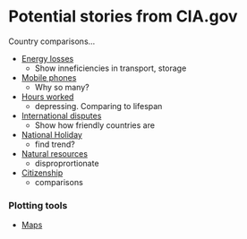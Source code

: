 # Potential stories from CIA.gov

Country comparisons...

- [Energy losses](https://www.cia.gov/the-world-factbook/field/electricity)
  - Show inneficiencies in transport, storage
- [Mobile phones](https://www.cia.gov/the-world-factbook/field/telephones-mobile-cellular)
  - Why so many?
- [Hours worked](https://ourworldindata.org/grapher/average-hours-worked-per-person-employed)
  - depressing. Comparing to lifespan
- [International disputes](https://www.cia.gov/the-world-factbook/field/disputes-international)
  - Show how friendly countries are
- [National Holiday](https://www.cia.gov/the-world-factbook/field/national-holiday)
  - find trend?
- [Natural resources](https://www.cia.gov/the-world-factbook/field/natural-resources)
  - disproprortionate
- [Citizenship](https://www.cia.gov/the-world-factbook/field/citizenship)
  - comparisons

### Plotting tools

- [Maps](https://stackoverflow.com/questions/39742305/how-to-use-basemap-python-to-plot-us-with-50-states)
